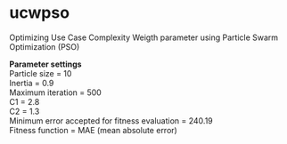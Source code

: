 # ucwpso
Optimizing Use Case Complexity Weigth parameter using Particle Swarm Optimization (PSO)

<b>Parameter settings</b><br>
Particle size = 10<br>
Inertia = 0.9<br>
Maximum iteration = 500<br>
C1 = 2.8<br>
C2 = 1.3<br>
Minimum error accepted for fitness evaluation = 240.19<br>
Fitness function = MAE (mean absolute error)<br>
